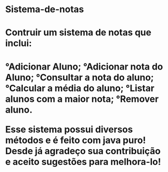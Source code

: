 # Sistema-de-notas


<h1>Contruir um sistema de notas que inclui: <h1/>

  °Adicionar Aluno;
  °Adicionar nota do Aluno;
  °Consultar a nota do aluno;
  °Calcular a média do aluno;
  °Listar alunos com a maior nota;
  °Remover aluno.
  
  Esse sistema possui diversos métodos e é feito com java puro!
  Desde já agradeço sua contribuição e aceito sugestões para melhora-lo!
  
